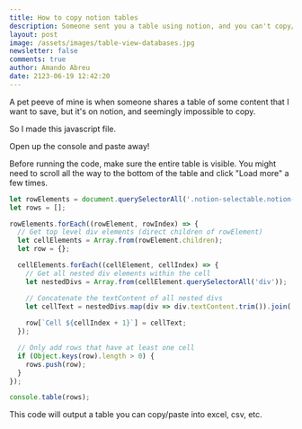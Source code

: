 ```yaml
---
title: How to copy notion tables
description: Someone sent you a table using notion, and you can't copy/paste it? Do this
layout: post
image: /assets/images/table-view-databases.jpg
newsletter: false
comments: true
author: Amando Abreu
date: 2123-06-19 12:42:20
---
```

A pet peeve of mine is when someone shares a table of some content that I want to save, but it's on notion, and seemingly impossible to copy.

So I made this javascript file.

Open up the console and paste away!

Before running the code, make sure the entire table is visible. You might need to scroll all the way to the bottom of the table and click "Load more" a few times.

```javascript
let rowElements = document.querySelectorAll('.notion-selectable.notion-page-block.notion-collection-item');
let rows = [];

rowElements.forEach((rowElement, rowIndex) => {
  // Get top level div elements (direct children of rowElement)
  let cellElements = Array.from(rowElement.children);
  let row = {};

  cellElements.forEach((cellElement, cellIndex) => {
    // Get all nested div elements within the cell
    let nestedDivs = Array.from(cellElement.querySelectorAll('div'));

    // Concatenate the textContent of all nested divs
    let cellText = nestedDivs.map(div => div.textContent.trim()).join(' ');
    
    row[`Cell ${cellIndex + 1}`] = cellText;
  });

  // Only add rows that have at least one cell
  if (Object.keys(row).length > 0) {
    rows.push(row);
  }
});

console.table(rows);
```

This code will output a table you can copy/paste into excel, csv, etc.